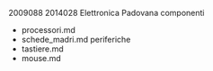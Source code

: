 2009088
2014028
Elettronica Padovana
componenti
- processori.md
- schede_madri.md
periferiche
- tastiere.md
- mouse.md
